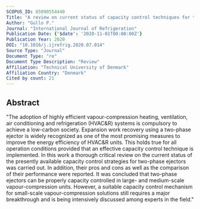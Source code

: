 ```yaml
---
SCOPUS_ID: 85090554440
Title: "A review on current status of capacity control techniques for two-phase ejectors"
Author: "Gullo P."
Journal: "International Journal of Refrigeration"
Publication Date: {'$date': '2020-11-01T00:00:00Z'}
Publication Year: 2020
DOI: "10.1016/j.ijrefrig.2020.07.014"
Source Type: "Journal"
Document Type: "re"
Document Type Description: "Review"
Affiliation: "Technical University of Denmark"
Affiliation Country: "Denmark"
Cited by count: 21
---
```


## Abstract
"The adoption of highly efficient vapour-compression heating, ventilation, air conditioning and refrigeration (HVAC&R) systems is compulsory to achieve a low-carbon society. Expansion work recovery using a two-phase ejector is widely recognized as one of the most promising measures to improve the energy efficiency of HVAC&R units. This holds true for all operation conditions provided that an effective capacity control technique is implemented. In this work a thorough critical review on the current status of the presently available capacity control strategies for two-phase ejectors was carried out. In addition, their pros and cons as well as the comparison of their performance were reported. It was concluded that two-phase ejectors can be properly capacity controlled in large- and medium-scale vapour-compression units. However, a suitable capacity control mechanism for small-scale vapour-compression solutions still requires a major breakthrough and is being intensively discussed among experts in the field."
